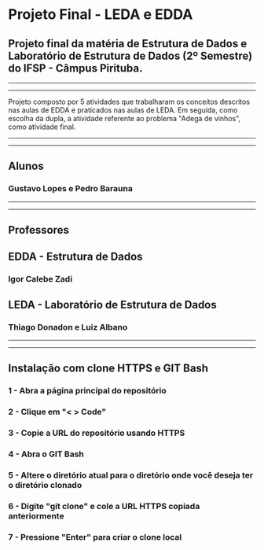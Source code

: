 # **Projeto Final - LEDA e EDDA**

## Projeto final da matéria de Estrutura de Dados e Laboratório de Estrutura de Dados (2º Semestre) do IFSP - Câmpus Pirituba.

---

---

Projeto composto por 5 atividades que trabalharam os conceitos descritos nas aulas de EDDA e praticados nas aulas de LEDA. Em seguida, como escolha da dupla, a atividade referente ao problema "Adega de vinhos", como atividade final.

---

---

## **Alunos**

### Gustavo Lopes e Pedro Barauna

---

---

## **Professores**

## EDDA - Estrutura de Dados

### Igor Calebe Zadi

## LEDA - Laboratório de Estrutura de Dados

### Thiago Donadon e Luiz Albano

---

---

## **Instalação com clone HTTPS e GIT Bash**

### 1 - Abra a página principal do repositório

### 2 - Clique em "< > Code"

### 3 - Copie a URL do repositório usando HTTPS

### 4 - Abra o GIT Bash

### 5 - Altere o diretório atual para o diretório onde você deseja ter o diretório clonado

### 6 - Digite "git clone" e cole a URL HTTPS copiada anteriormente

### 7 - Pressione "Enter" para criar o clone local
